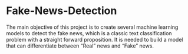# Fake-News-Detection
The main objective of this project is to create several machine learning models to detect the fake news, which is a classic text classification problem with a straight forward proposition. It is needed to build a model that can differentiate between “Real” news and “Fake” news. 
